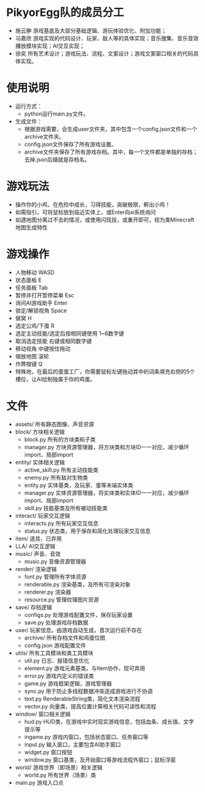 # PikyorEgg队的成员分工

- 施云翀  游戏基底及大部分基础逻辑、游玩体验优化、附加功能；
- 马嘉欣  游戏实现的代码设计、玩家、敌人等的具体实现；音乐搜集、音乐音效播放模块实现；AI交互实现；
- 徐奕  所有艺术设计；游戏玩法、流程、文案设计；游戏文案窗口相关的代码具体实现。

# 使用说明

- 运行方式：
  - python运行main.py文件。
- 生成文件：
  - 根据游戏需要，会生成user文件夹，其中包含一个config.json文件和一个archive文件夹。
  - config.json文件保存了所有游戏设置。
  - archive文件夹保存了所有游戏存档。其中，每一个文件都是单独的存档；去掉.json后缀就是存档名。

# 游戏玩法

- 操作你的小鸡，在危险中成长，习得技能，突破极限，孵出小鸡！
- 如需指引，可将鼠标放到临近实体上，或Enter向ai系统询问
- 如遇地图分离过不去的情况，或使用闪现技，或重开即可，视为类Minecraft地图生成特性

# 游戏操作

- 人物移动 WASD
- 状态面板 E
- 任务面板 Tab
- 暂停并打开暂停菜单 Esc
- 询问AI游戏助手 Enter
- 锁定/解锁视角 Space
- 做窝 H
- 选定公鸡/下蛋 R
- 选定主动技能/选定后按相同键使用 1~6数字键
- 取消选定技能 右键或相同数字键
- 移动视角 中键按住拖动
- 缩放地图 滚轮
- 作弊按键 Q
- 特殊地，在最后的蛋蛋工厂，你需要鼠标左键拖动其中的词条填充右侧的5个槽位，让AI绘制独属于你的鸡蛋。

# 文件

- assets/ 所有静态图像、声音资源
- block/ 方块相关逻辑
  - block.py 所有的方块类和子类
  - manager.py 方块资源管理器，将方块类和方块ID一一对应，减少循环import、局部import
- entity/ 实体相关逻辑
  - active_skill.py 所有主动技能类
  - enemy.py 所有敌对生物类
  - entity.py 实体基类，及玩家、蛋等末端实体类
  - manager.py 实体资源管理器，将实体类和实体ID一一对应，减少循环import、局部import
  - skill.py 技能基类及所有被动技能类
- interact/ 玩家交互逻辑
  - interacts.py 所有玩家交互信息
  - status.py 状态类，用于保存和简化处理玩家交互信息
- item/ 道具，已弃用
- LLA/ AI交互逻辑
- music/ 声音、音效
  - music.py 音像资源管理器
- render/ 渲染逻辑
  - font.py 管理所有字体资源
  - renderable.py 渲染基类，及所有可渲染对象
  - renderer.py 渲染器
  - resource.py 管理纹理图片资源
- save/ 存档逻辑
  - configs.py 处理游戏配置文件，保存玩家设置
  - save.py 处理游戏存档数据
- user/ 玩家信息。由游戏自动生成，首次运行前不存在
  - archive/ 所有存档文件和鸡蛋位图
  - config.json 游戏配置文件
- utils/ 所有工具模块和类工具模块
  - util.py 日志、报错信息优化
  - element.py 游戏元素基类。与Item协作，现可弃用
  - error.py 游戏内定义的错误类
  - game.py 游戏框架逻辑，游戏管理器
  - sync.py 用于防止多线程数据冲突造成游戏进行不协调
  - text.py RenderableString类，简化文本渲染流程
  - vector.py 向量类，提高位置计算相关代码可读性和流程
- window/ 窗口相关逻辑
  - hud.py HUD类，在游戏中实时现实游戏信息，包括血条、成长值、文字提示等
  - ingame.py 游戏内窗口，包括状态窗口、任务窗口等
  - input.py 输入窗口，主要包含AI助手窗口
  - widget.py 窗口按钮
  - window.py 窗口基类，及开始窗口等游戏流程外窗口；鼠标浮窗
- world/ 游戏世界（即场景）相关逻辑
  - world.py 所有世界（场景）类
- main.py 游戏入口点
